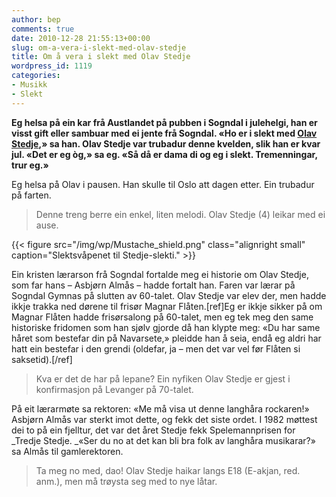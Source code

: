 ```yaml
---
author: bep
comments: true
date: 2010-12-28 21:55:13+00:00
slug: om-a-vera-i-slekt-med-olav-stedje
title: Om å vera i slekt med Olav Stedje
wordpress_id: 1119
categories:
- Musikk
- Slekt
---
```


**Eg helsa på ein kar frå Austlandet på pubben i Sogndal i julehelgi, han er visst gift eller sambuar med ei jente frå Sogndal. «Ho er i slekt med [Olav Stedje](http://nn.wikipedia.org/wiki/Olav_Stedje),» sa han. Olav Stedje var trubadur denne kvelden, slik han er kvar jul. «Det er eg òg,» sa eg. «Så då er dama di og eg i slekt. Tremenningar, trur eg.»**

<!--more-->

Eg helsa på Olav i pausen. Han skulle til Oslo att dagen etter. Ein trubadur på farten.


<blockquote>Denne treng berre ein enkel, liten melodi.
Olav Stedje (4) leikar med ei ause.</blockquote>

{{< figure src="/img/wp/Mustache_shield.png" class="alignright small" caption="Slektsvåpenet til Stedje-slekti." >}}

Ein kristen lærarson frå Sogndal fortalde meg ei historie om Olav Stedje, som far hans – Asbjørn Almås – hadde fortalt han. Faren var lærar på Sogndal Gymnas på slutten av 60-talet. Olav Stedje var elev der, men hadde ikkje trakka ned dørene til frisør Magnar Flåten.[ref]Eg er ikkje sikker på om Magnar Flåten hadde frisørsalong på 60-talet, men eg tek meg den same historiske fridomen som han sjølv gjorde då han klypte meg: «Du har same håret som bestefar din på Navarsete,» pleidde han å seia, endå eg aldri har hatt ein bestefar i den grendi (oldefar, ja – men det var vel før Flåten si saksetid).[/ref]


<blockquote>Kva er det de har på lepane?
Ein nyfiken Olav Stedje er gjest i konfirmasjon på Levanger på 70-talet.</blockquote>


På eit lærarmøte sa rektoren: «Me må visa ut denne langhåra rockaren!» Asbjørn Almås var sterkt imot dette, og fekk det siste ordet. I 1982 møttest dei to på ein fjelltur, det var det året Stedje fekk Spelemannprisen for _Tredje Stedje. _«Ser du no at det kan bli bra folk av langhåra musikarar?» sa Almås til gamlerektoren.


<blockquote>Ta meg no med, dao!
Olav Stedje haikar langs E18 (E-akjan, red. anm.), men må trøysta seg med to nye låtar.</blockquote>
